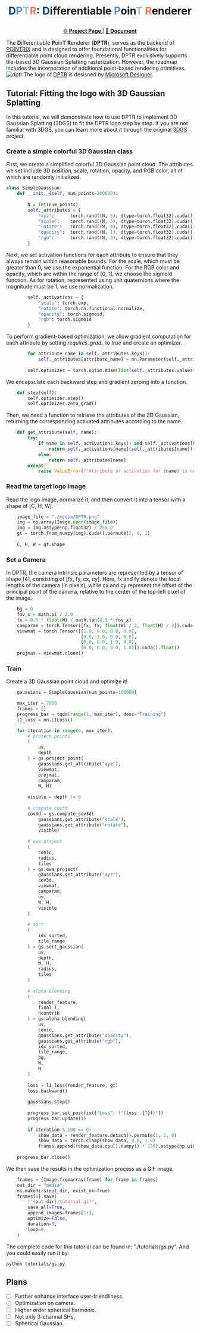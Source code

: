 # <p align="center"><span style="color:#024376;">D</span><span style="color:#5c92be;">P</span><span style="color:#a1c0d4;">T</span><span style="color:#f87e5d;">R</span>: <span style="color:#024376;">D</span>ifferentiable <span style="color:#5c92be;">P</span>oin<span style="color:#a1c0d4;">T</span> <span style="color:#f87e5d;">R</span>enderer</p>
<!-- ```
Differentiable PoinT Renderer, backend for POINTRIX.
 ____  ____ _____ ____  
|  _ \|  _ \_   _|  _ \ 
| | | | |_) || | | |_) |
| |_| |  __/ | | |  _ < 
|____/|_|    |_| |_| \_\
``` -->
<p align="center">
    <a href="">🌐 <b> Project Page </b> </a> | 
    <a href="">📰 <b> Document </b> </a>
</p>


The **D**ifferentiable **P**oin**T** **R**enderer (**DPTR**), serves as the backend of [POINTRIX]() and is designed to offer foundational functionalities for differentiable point cloud rendering. Presently, DPTR exclusively supports tile-based 3D Gaussian Splatting rasterization. However, the roadmap includes the incorporation of additional point-based rendering primitives.
![dptr](media/media.gif)
The logo of [DPTR](https://www.bing.com/images/create/an-icon-for-dpt-renderer2c-differentiable-point-ren/1-65a7c65dbd784e72913e5d80f9668a52?id=eJ9o1BS%2bV5BbgdDmGXi7jg%3d%3d&view=detailv2&idpp=genimg&noidpclose=1&FORM=SYDBIC) is desisned by [Microsoft Designer](https://designer.microsoft.com/).

## Tutorial: Fitting the logo with 3D Gaussian Splatting
In this tutorial, we will demonstrate how to use DPTR to implement 3D Gaussian Splatting (3DGS) to fit the DPTR logo step by step. If you are not familiar with 3DGS, you can learn more about it through the original [3DGS](https://repo-sam.inria.fr/fungraph/3d-gaussian-splatting/) project.

### Create a simple colorful 3D Gaussian class
First, we create a simplified colorful 3D Gaussian point cloud. The attributes we set include 3D position, scale, rotation, opacity, and RGB color, all of which are randomly initialized.
```python
class SimpleGaussian:
    def __init__(self, num_points=100000):
        
        N = int(num_points)
        self._attributes = {
            "xyz":      torch.rand((N, 3), dtype=torch.float32).cuda() * 2 - 1,
            "scale":    torch.rand((N, 3), dtype=torch.float32).cuda(),
            "rotate":   torch.rand((N, 4), dtype=torch.float32).cuda(),
            "opacity":  torch.rand((N, 1), dtype=torch.float32).cuda(),
            "rgb":      torch.rand((N, 3), dtype=torch.float32).cuda()
        }
```

Next, we set activation functions for each attribute to ensure that they always remain within reasonable bounds. For the scale, which must be greater than 0, we use the exponential function. For the RGB color and opacity, which are within the range of [0, 1], we choose the sigmoid function. As for rotation, represented using unit quaternions where the magnitude must be 1, we use normalization.
```python
        self._activations = {
            "scale": torch.exp,
            "rotate": torch.nn.functional.normalize,
            "opacity": torch.sigmoid,
            "rgb": torch.sigmoid
        }
```

To perform gradient-based optimization, we allow gradient computation for each attribute by setting *requires_grad_* to *true* and create an optimizer.
```python
        for attribute_name in self._attributes.keys():
            self._attributes[attribute_name] = nn.Parameter(self._attributes[attribute_name]).requires_grad_(True)
        
        self.optimizer = torch.optim.Adam(list(self._attributes.values()), lr=0.01)
```

We encapsulate each backward step and gradient zeroing into a function.
```python
    def step(self):
        self.optimizer.step()
        self.optimizer.zero_grad()
```

Then, we need a function to retrieve the attributes of the 3D Gaussian, returning the corresponding activated attributes according to the name.
```python
    def get_attribute(self, name):
        try:
            if name in self._activations.keys() and self._activations[name] is not None:
                return self._activations[name](self._attributes[name])
            else:
                return self._attributes[name]
        except:
            raise ValueError(f"Attribute or activation for {name} is not VALID!")
```

### Read the target logo image
Read the logo image, normalize it, and then convert it into a tensor with a shape of [C, H, W].
```python
    image_file = "./media/DPTR.png"
    img = np.array(Image.open(image_file))
    img = img.astype(np.float32) / 255.0
    gt = torch.from_numpy(img).cuda().permute(2, 0, 1)
    
    C, H, W = gt.shape
```

### Set a Camera
In DPTR, the camera intrinsic parameters are represented by a tensor of shape [4], consisting of [fx, fy, cx, cy]. Here, fx and fy denote the focal lengths of the camera (in pixels), while cx and cy represent the offset of the principal point of the camera, relative to the center of the top-left pixel of the image.
```python
    bg = 0
    fov_x = math.pi / 2.0
    fx = 0.5 * float(W) / math.tan(0.5 * fov_x)
    camparam = torch.Tensor([fx, fx, float(W) / 2, float(H) / 2]).cuda().float()
    viewmat = torch.Tensor([[1.0, 0.0, 0.0, 0.0],
                            [0.0, 1.0, 0.0, 0.0],
                            [0.0, 0.0, 1.0, 0.0],
                            [0.0, 0.0, 8.0, 1.0]]).cuda().float()
    projmat = viewmat.clone()
```

### Train
Create a 3D Gaussian point cloud and optimize it!
```python
    gaussians = SimpleGaussian(num_points=100000)

    max_iter = 7000
    frames = []
    progress_bar = tqdm(range(1, max_iter), desc="Training")
    l1_loss = nn.L1Loss()

    for iteration in range(0, max_iter):
        # project points
        (
            uv,
            depth 
        ) = gs.project_point(
            gaussians.get_attribute("xyz"), 
            viewmat, 
            projmat,
            camparam,
            W, H)
        
        visible = depth != 0
        
        # compute cov3d
        cov3d = gs.compute_cov3d(
            gaussians.get_attribute("scale"), 
            gaussians.get_attribute("rotate"), 
            visible)
        
        # ewa project
        (
            conic, 
            radius, 
            tiles
        ) = gs.ewa_project(
            gaussians.get_attribute("xyz"),
            cov3d, 
            viewmat,
            camparam,
            uv,
            W, H,
            visible
        )
        
        # sort
        (
            idx_sorted, 
            tile_range
        ) = gs.sort_gaussian(
            uv, 
            depth, 
            W, H, 
            radius, 
            tiles
        )
        
        # alpha blending
        (
            render_feature, 
            final_T, 
            ncontrib
        ) = gs.alpha_blending(
            uv, 
            conic, 
            gaussians.get_attribute("opacity"), 
            gaussians.get_attribute("rgb"), 
            idx_sorted, 
            tile_range, 
            bg, 
            W, 
            H
        )
        
        loss = l1_loss(render_feature, gt)
        loss.backward()
        
        gaussians.step()
        
        progress_bar.set_postfix({"Loss": f"{loss:.{7}f}"})
        progress_bar.update(1)
        
        if iteration % 100 == 0:
            show_data = render_feature.detach().permute(1, 2, 0)
            show_data = torch.clamp(show_data, 0.0, 1.0)
            frames.append((show_data.cpu().numpy() * 255).astype(np.uint8))
    
    progress_bar.close()
```

We then save the results in the optimization process as a GIF image.
```python
    frames = [Image.fromarray(frame) for frame in frames]
    out_dir = "media"
    os.makedirs(out_dir, exist_ok=True)
    frames[0].save(
        f"{out_dir}/tutorial.gif",
        save_all=True,
        append_images=frames[1:],
        optimize=False,
        duration=5,
        loop=0,
    )
```

The complete code for this tutorial can be found in: "./tutorials/gs.py". And you could easily run it by:
```shell
python tutorials/gs.py
```

## Plans
- [ ] Further enhance interface user-friendliness.
- [ ] Optimization on camera.
- [ ] Higher order spherical harmonic.
- [ ] Not only 3-channal SHs.
- [ ] Spherical Gaussian.
